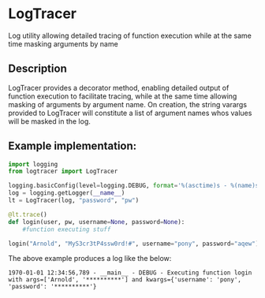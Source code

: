 # LogTracer
Log utility allowing detailed tracing of function execution while at the same time masking arguments by name

## Description
LogTracer provides a decorator method, enabling detailed output of function execution to facilitate tracing, while at the same time allowing masking of arguments by argument name. On creation, the string varargs provided to LogTracer will constitute a list of argument names whos values will be masked in the log.

## Example implementation:
```Python
import logging
from logtracer import LogTracer

logging.basicConfig(level=logging.DEBUG, format='%(asctime)s - %(name)s  - %(levelname)s - %(message)s')
log = logging.getLogger(__name__)
lt = LogTracer(log, "password", "pw")

@lt.trace()
def login(user, pw, username=None, password=None):
    #function executing stuff

login("Arnold", "MyS3cr3tP4ssw0rd!#", username="pony", password="aqew")
```

The above example produces a log like the below:

```
1970-01-01 12:34:56,789 - __main__ - DEBUG - Executing function login with args=['Arnold', '**********'] and kwargs={'username': 'pony', 'password': '**********'}
```

